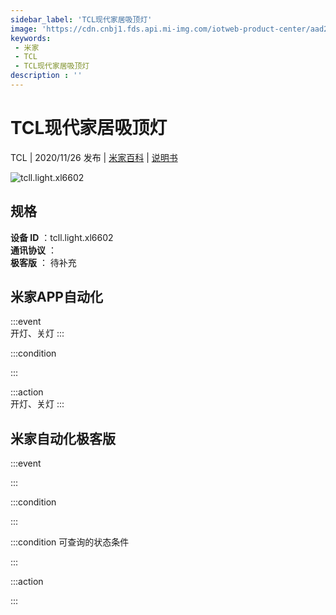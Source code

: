 ```yaml
---
sidebar_label: 'TCL现代家居吸顶灯'
image: 'https://cdn.cnbj1.fds.api.mi-img.com/iotweb-product-center/aad2f625de8a870684718c7b1841862c_图片2.png?GalaxyAccessKeyId=AKVGLQWBOVIRQ3XLEW&Expires=9223372036854775807&Signature=Fpa2yychec9tv1f2pMgwWsv/XDQ='
keywords: 
 - 米家
 - TCL
 - TCL现代家居吸顶灯
description : ''
---
```

# TCL现代家居吸顶灯

TCL | 2020/11/26 发布 | [米家百科](https://home.mi.com/webapp/content/baike/product/index.html?model=tcll.light.xl6602) | [说明书](https://home.mi.com/views/introduction.html?model=tcll.light.xl6602&region=cn)

![tcll.light.xl6602](https://cdn.cnbj1.fds.api.mi-img.com/iotweb-product-center/aad2f625de8a870684718c7b1841862c_图片2.png?GalaxyAccessKeyId=AKVGLQWBOVIRQ3XLEW&Expires=9223372036854775807&Signature=Fpa2yychec9tv1f2pMgwWsv/XDQ=)

## 规格  
> 
**设备 ID** ：tcll.light.xl6602  
**通讯协议** ：  
**极客版**  ： 待补充 


## 米家APP自动化  

:::event  
开灯、关灯
:::

:::condition  

:::

:::action   
开灯、关灯
:::

## 米家自动化极客版  

:::event  

:::

:::condition  

:::

:::condition 可查询的状态条件  

:::

:::action  

:::

        
